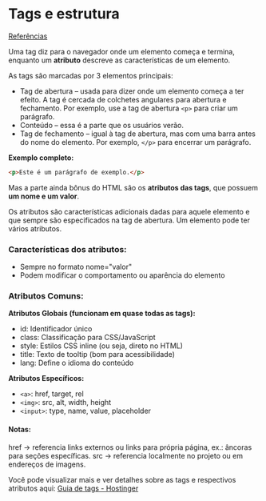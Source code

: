 # Tags e estrutura

[Referências](https://www.hostinger.com.br/tutoriais/o-que-e-html-conceitos-basicos)

Uma tag diz para o navegador onde um elemento começa e termina, enquanto um **atributo** descreve as características de um elemento.

As tags são marcadas por 3 elementos principais:
- Tag de abertura – usada para dizer onde um elemento começa a ter efeito. A tag é cercada de colchetes angulares para abertura e fechamento. Por exemplo, use a tag de abertura ```<p>``` para criar um parágrafo.
- Conteúdo – essa é a parte que os usuários verão.
- Tag de fechamento – igual à tag de abertura, mas com uma barra antes do nome do elemento. Por exemplo, ```</p>``` para encerrar um parágrafo.

**Exemplo completo:**

```html
<p>Este é um parágrafo de exemplo.</p>
```

Mas a parte ainda bônus do HTML são os **atributos das tags**, que possuem **um nome e um valor**.

Os atributos são características adicionais dadas para aquele elemento e que sempre são especificados na tag de abertura. Um elemento pode ter vários atributos.

### Características dos atributos:
- Sempre no formato nome="valor"
- Podem modificar o comportamento ou aparência do elemento


### Atributos Comuns:

**Atributos Globais (funcionam em quase todas as tags):**

- id: Identificador único
- class: Classificação para CSS/JavaScript
- style: Estilos CSS inline (ou seja, direto no HTML)
- title: Texto de tooltip (bom para acessibilidade)
- lang: Define o idioma do conteúdo

**Atributos Específicos:**

- ```<a>```: href, target, rel
- ```<img>```: src, alt, width, height
- ```<input>```: type, name, value, placeholder

#### Notas:

href -> referencia links externos ou links para própria página, ex.: âncoras para seções específicas.
src -> referencia localmente no projeto ou em endereços de imagens.

Você pode visualizar mais e ver detalhes sobre as tags e respectivos atributos aqui:
[Guia de tags - Hostinger](https://www.hostinger.com.br/tutoriais/codigos-html-prontos-guia-pdf)